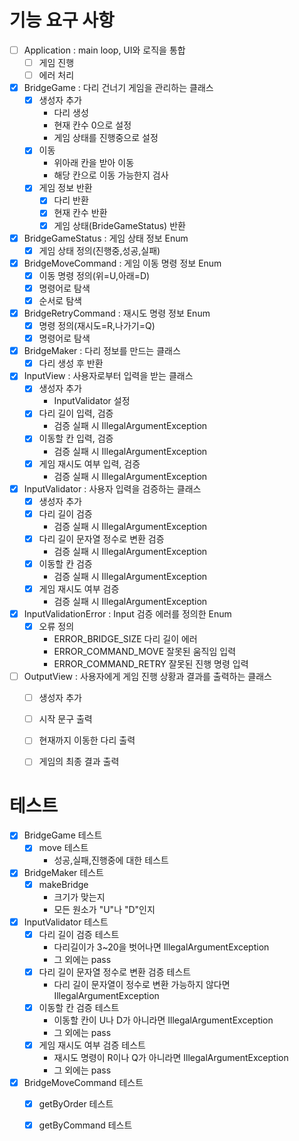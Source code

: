 # 기능 요구 사항
- [ ] Application : main loop, UI와 로직을 통합
  - [ ] 게임 진행
  - [ ] 에러 처리

- [x] BridgeGame : 다리 건너기 게임을 관리하는 클래스
    - [x] 생성자 추가
        - 다리 생성
        - 현재 칸수 0으로 설정
        - 게임 상태를 진행중으로 설정
    - [x] 이동
        - 위아래 칸을 받아 이동
        - 해당 칸으로 이동 가능한지 검사
    - [x] 게임 정보 반환
        - [x] 다리 반환
        - [x] 현재 칸수 반환
        - [x] 게임 상태(BrideGameStatus) 반환

- [x] BridgeGameStatus : 게임 상태 정보 Enum
    - [x] 게임 상태 정의(진행중,성공,실패)

- [x] BridgeMoveCommand : 게임 이동 명령 정보 Enum
    - [x] 이동 명령 정의(위=U,아래=D)
    - [x] 명령어로 탐색
    - [x] 순서로 탐색

- [x] BridgeRetryCommand : 재시도 명령 정보 Enum
    - [x] 명령 정의(재시도=R,나가기=Q)
    - [x] 명령어로 탐색

- [x] BridgeMaker : 다리 정보를 만드는 클래스
    - [x] 다리 생성 후 반환

- [x] InputView : 사용자로부터 입력을 받는 클래스
    - [x] 생성자 추가
      - InputValidator 설정
    - [x] 다리 길이 입력, 검증
      - 검증 실패 시 IllegalArgumentException
    - [x] 이동할 칸 입력, 검증
      - 검증 실패 시 IllegalArgumentException
    - [x] 게임 재시도 여부 입력, 검증
      - 검증 실패 시 IllegalArgumentException

- [x] InputValidator : 사용자 입력을 검증하는 클래스
    - [x] 생성자 추가
    - [x] 다리 길이 검증
        - 검증 실패 시 IllegalArgumentException
    - [x] 다리 길이 문자열 정수로 변환 검증
        - 검증 실패 시 IllegalArgumentException
    - [x] 이동할 칸 검증
        - 검증 실패 시 IllegalArgumentException
    - [x] 게임 재시도 여부 검증
        - 검증 실패 시 IllegalArgumentException

- [x] InputValidationError : Input 검증 에러를 정의한 Enum
  - [x] 오류 정의
    - ERROR_BRIDGE_SIZE 다리 길이 에러
    - ERROR_COMMAND_MOVE 잘못된 움직임 입력
    - ERROR_COMMAND_RETRY 잘못된 진행 명령 입력

- [ ] OutputView : 사용자에게 게임 진행 상황과 결과를 출력하는 클래스
  - [ ] 생성자 추가
  - [ ] 시작 문구 출력
  - [ ] 현재까지 이동한 다리 출력
  - [ ] 게임의 최종 결과 출력


# 테스트
- [x] BridgeGame 테스트
  - [x] move 테스트
    - 성공,실패,진행중에 대한 테스트

- [x] BridgeMaker 테스트
  - [x] makeBridge
    - 크기가 맞는지
    - 모든 원소가 "U"나 "D"인지

- [x] InputValidator 테스트
    - [x] 다리 길이 검증 테스트
        - 다리길이가 3~20을 벗어나면 IllegalArgumentException
        - 그 외에는 pass
    - [x] 다리 길이 문자열 정수로 변환 검증 테스트
        - 다리 길이 문자열이 정수로 변환 가능하지 않다면 IllegalArgumentException
    - [x] 이동할 칸 검증 테스트
        - 이동할 칸이 U나 D가 아니라면 IllegalArgumentException
        - 그 외에는 pass
    - [x] 게임 재시도 여부 검증 테스트
        - 재시도 명령이 R이나 Q가 아니라면 IllegalArgumentException
        - 그 외에는 pass

- [x] BridgeMoveCommand 테스트
    - [x] getByOrder 테스트
    - [x] getByCommand 테스트

